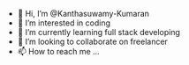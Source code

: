 - 👋 Hi, I’m @Kanthasuwamy-Kumaran
- 👀 I’m interested in coding
- 🌱 I’m currently learning full stack developing
- 💞️ I’m looking to collaborate on freelancer
- 📫 How to reach me ...

<!---
Kanthasuwamy-Kumaran/Kanthasuwamy-Kumaran is a ✨ special ✨ repository because its `README.md` (this file) appears on your GitHub profile.
You can click the Preview link to take a look at your changes.
--->
